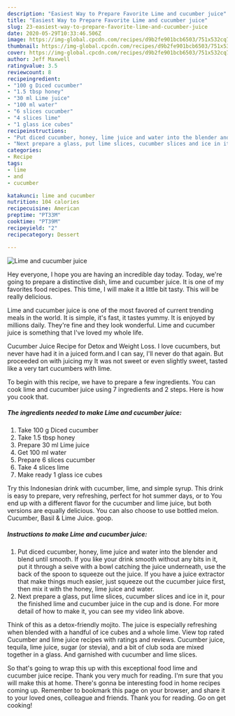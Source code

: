 ```yaml
---
description: "Easiest Way to Prepare Favorite Lime and cucumber juice"
title: "Easiest Way to Prepare Favorite Lime and cucumber juice"
slug: 23-easiest-way-to-prepare-favorite-lime-and-cucumber-juice
date: 2020-05-29T10:33:46.506Z
image: https://img-global.cpcdn.com/recipes/d9b2fe901bcb6503/751x532cq70/lime-and-cucumber-juice-recipe-main-photo.jpg
thumbnail: https://img-global.cpcdn.com/recipes/d9b2fe901bcb6503/751x532cq70/lime-and-cucumber-juice-recipe-main-photo.jpg
cover: https://img-global.cpcdn.com/recipes/d9b2fe901bcb6503/751x532cq70/lime-and-cucumber-juice-recipe-main-photo.jpg
author: Jeff Maxwell
ratingvalue: 3.5
reviewcount: 8
recipeingredient:
- "100 g Diced cucumber"
- "1.5 tbsp honey"
- "30 ml Lime juice"
- "100 ml water"
- "6 slices cucumber"
- "4 slices lime"
- "1 glass ice cubes"
recipeinstructions:
- "Put diced cucumber, honey, lime juice and water into the blender and blend until smooth. If you like your drink smooth without any bits in it, put it through a seive with a bowl catching the juice underneath, use the back of the spoon to squeeze out the juice. If you have a juice extractor that make things much easier, just squeeze out the cucumber juice first, then mix it with the honey, lime juice and water."
- "Next prepare a glass, put lime slices, cucumber slices and ice in it, pour the finished lime and cucumber juice in the cup and is done. For more detail of how to make it, you can see my video link above."
categories:
- Recipe
tags:
- lime
- and
- cucumber

katakunci: lime and cucumber 
nutrition: 104 calories
recipecuisine: American
preptime: "PT33M"
cooktime: "PT39M"
recipeyield: "2"
recipecategory: Dessert

---
```



![Lime and cucumber juice](https://img-global.cpcdn.com/recipes/d9b2fe901bcb6503/751x532cq70/lime-and-cucumber-juice-recipe-main-photo.jpg)

Hey everyone, I hope you are having an incredible day today. Today, we're going to prepare a distinctive dish, lime and cucumber juice. It is one of my favorites food recipes. This time, I will make it a little bit tasty. This will be really delicious.

Lime and cucumber juice is one of the most favored of current trending meals in the world. It is simple, it's fast, it tastes yummy. It is enjoyed by millions daily. They're fine and they look wonderful. Lime and cucumber juice is something that I've loved my whole life.

Cucumber Juice Recipe for Detox and Weight Loss. I love cucumbers, but never have had it in a juiced form.and I can say, I&#39;ll never do that again. But proceeded on with juicing my It was not sweet or even slightly sweet, tasted like a very tart cucumbers with lime.


To begin with this recipe, we have to prepare a few ingredients. You can cook lime and cucumber juice using 7 ingredients and 2 steps. Here is how you cook that.

<!--inarticleads1-->

##### The ingredients needed to make Lime and cucumber juice:

1. Take 100 g Diced cucumber
1. Take 1.5 tbsp honey
1. Prepare 30 ml Lime juice
1. Get 100 ml water
1. Prepare 6 slices cucumber
1. Take 4 slices lime
1. Make ready 1 glass ice cubes


Try this Indonesian drink with cucumber, lime, and simple syrup. This drink is easy to prepare, very refreshing, perfect for hot summer days, or to You end up with a different flavor for the cucumber and lime juice, but both versions are equally delicious. You can also choose to use bottled melon. Cucumber, Basil &amp; Lime Juice. goop. 

<!--inarticleads2-->

##### Instructions to make Lime and cucumber juice:

1. Put diced cucumber, honey, lime juice and water into the blender and blend until smooth. If you like your drink smooth without any bits in it, put it through a seive with a bowl catching the juice underneath, use the back of the spoon to squeeze out the juice. If you have a juice extractor that make things much easier, just squeeze out the cucumber juice first, then mix it with the honey, lime juice and water.
1. Next prepare a glass, put lime slices, cucumber slices and ice in it, pour the finished lime and cucumber juice in the cup and is done. For more detail of how to make it, you can see my video link above.


Think of this as a detox-friendly mojito. The juice is especially refreshing when blended with a handful of ice cubes and a whole lime. View top rated Cucumber and lime juice recipes with ratings and reviews. Cucumber juice, tequila, lime juice, sugar (or stevia), and a bit of club soda are mixed together in a glass. And garnished with cucumber and lime slices. 

So that's going to wrap this up with this exceptional food lime and cucumber juice recipe. Thank you very much for reading. I'm sure that you will make this at home. There's gonna be interesting food in home recipes coming up. Remember to bookmark this page on your browser, and share it to your loved ones, colleague and friends. Thank you for reading. Go on get cooking!
